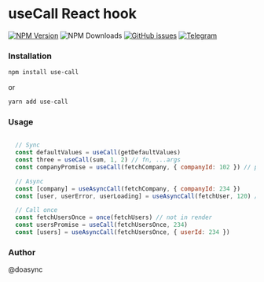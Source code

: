 # useCall React hook

[![NPM Version][npm-image]][npm-url] ![NPM Downloads][downloads-image] [![GitHub issues][issues-image]][issues-url] [![Telegram][telegram-image]][telegram-url]

[npm-image]: https://img.shields.io/npm/v/use-call.svg
[npm-url]: https://www.npmjs.com/package/use-call
[downloads-image]: https://img.shields.io/npm/dw/use-call.svg
[issues-image]: https://img.shields.io/github/issues/doasync/use-call.svg
[issues-url]: https://github.com/doasync/use-call/issues
[telegram-image]: http://i.imgur.com/WANXk3d.png
[telegram-url]: https://t.me/doasync

### Installation

```bash
npm install use-call
```
or
```bash
yarn add use-call
```

### Usage

```js

  // Sync
  const defaultValues = useCall(getDefaultValues)
  const three = useCall(sum, 1, 2) // fn, ...args
  const companyPromise = useCall(fetchCompany, { companyId: 102 }) // payload

  // Async
  const [company] = useAsyncCall(fetchCompany, { companyId: 234 })
  const [user, userError, userLoading] = useAsyncCall(fetchUser, 120) // id

  // Call once
  const fetchUsersOnce = once(fetchUsers) // not in render
  const usersPromise = useCall(fetchUsersOnce, 234)
  const [users] = useAsyncCall(fetchUsersOnce, { userId: 234 })
```

### Author
@doasync
